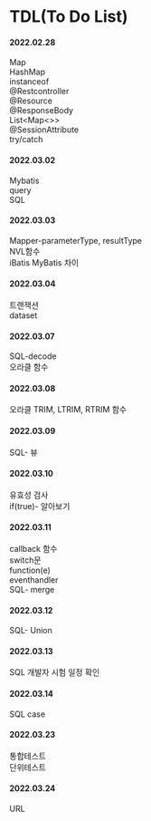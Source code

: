 # TDL(To Do List)

#### 2022.02.28  
Map  
HashMap  
instanceof  
@Restcontroller  
@Resource  
@ResponseBody  
List<Map<>>  
@SessionAttribute  
try/catch

#### 2022.03.02
Mybatis  
query  
SQL  


#### 2022.03.03  
Mapper-parameterType, resultType  
NVL함수  
iBatis MyBatis 차이  

#### 2022.03.04  
트랜잭션   
dataset  

#### 2022.03.07  
SQL-decode  
오라클 함수

#### 2022.03.08  
오라클 TRIM, LTRIM, RTRIM 함수

#### 2022.03.09  
SQL- 뷰

#### 2022.03.10
유효성 검사  
if(true)- 알아보기  

#### 2022.03.11
callback 함수  
switch문  
function(e)  
eventhandler  
SQL- merge  

#### 2022.03.12
SQL- Union

#### 2022.03.13
SQL 개발자 시험 일정 확인

#### 2022.03.14
SQL case

#### 2022.03.23
통합테스트  
단위테스트

#### 2022.03.24
URL  